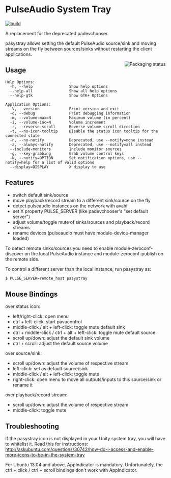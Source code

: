 # PulseAudio System Tray

[![build](https://github.com/christophgysin/pasystray/actions/workflows/build.yml/badge.svg)](https://github.com/christophgysin/pasystray/actions/workflows/build.yml)

A replacement for the deprecated padevchooser.

pasystray allows setting the default PulseAudio source/sink and moving
streams on the fly between sources/sinks without restarting the client
applications.

<a href="https://repology.org/project/pasystray/versions">
  <img align="right" src="https://repology.org/badge/vertical-allrepos/pasystray.svg?exclude_sources=site&exclude_unsupported=1" alt="Packaging status">
</a>

## Usage

```
Help Options:
  -h, --help                Show help options
  --help-all                Show all help options
  --help-gtk                Show GTK+ Options

Application Options:
  -V, --version             Print version and exit
  -d, --debug               Print debugging information
  -m, --volume-max=N        Maximum volume (in percent)
  -i, --volume-inc=N        Volume increment
  -r, --reverse-scroll      Reverse volume scroll direction
  -t, --no-icon-tooltip     Disable the status icon tooltip for the connected state
  -n, --no-notify           Deprecated, use --notify=none instead
  -a, --always-notify       Deprecated, use --notify=all instead
  --include-monitors        Include monitor sources
  -g, --key-grabbing        Grab volume control keys
  -N, --notify=OPTION       Set notification options, use --notify=help for a list of valid options
  --display=DISPLAY         X display to use
```

## Features

* switch default sink/source
* move playback/record stream to a different sink/source on the fly
* detect pulseaudio instances on the network with avahi
* set X property PULSE_SERVER (like padevchooser's "set default server")
* adjust volume/toggle mute of sinks/sources and playback/record streams
* rename devices (pulseaudio must have module-device-manager loaded)

To detect remote sinks/sources you need to enable module-zeroconf-discover on
the local PulseAudio instance and module-zeroconf-publish on the remote side.

To control a different server than the local instance, run pasystray as:
```bash
$ PULSE_SERVER=remote_host pasystray
```

## Mouse Bindings

over status icon:
* left/right-click: open menu
* ctrl + left-click: start pavucontrol
* middle-click / alt + left-click: toggle mute default sink
* ctrl + middle-click / ctrl + alt + left-click: toggle mute default source
* scroll up/down: adjust the default sink volume
* ctrl + scroll: adjust the default source volume

over source/sink:
* scroll up/down: adjust the volume of respective stream
* left-click: set as default source/sink
* middle-click / alt + left-click: toggle mute
* right-click: open menu to move all outputs/inputs to this source/sink or rename it

over playback/record stream:
* scroll up/down: adjust the volume of respective stream
* middle-click: toggle mute

## Troubleshooting

If the pasystray icon is not displayed in your Unity system tray, you will have
to whitelist it. Read this for instructions:
http://askubuntu.com/questions/30742/how-do-i-access-and-enable-more-icons-to-be-in-the-system-tray

For Ubuntu 13.04 and above, AppIndicator is mandatory. Unfortunately, the
ctrl + click / ctrl + scroll bindings don't work with AppIndicator.
